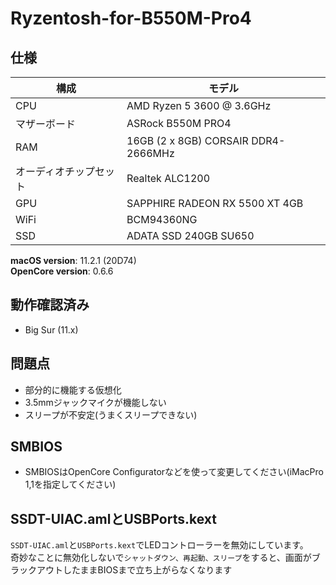 # Ryzentosh-for-B550M-Pro4
## 仕様
| **構成** | **モデル** |
| ------------- | --------- |
| CPU | AMD Ryzen 5 3600 @ 3.6GHz |
| マザーボード |  ASRock B550M PRO4 |
| RAM | 16GB (2 x 8GB) CORSAIR DDR4-2666MHz |
| オーディオチップセット | Realtek ALC1200 |
| GPU | SAPPHIRE RADEON RX 5500 XT 4GB |
| WiFi | BCM94360NG |
| SSD | ADATA SSD 240GB SU650 |

**macOS version**: 11.2.1 (20D74)  
**OpenCore version**: 0.6.6  

## 動作確認済み
 - Big Sur (11.x)

## 問題点
 - 部分的に機能する仮想化
 - 3.5mmジャックマイクが機能しない
 - スリープが不安定(うまくスリープできない)
## SMBIOS
 - SMBIOSはOpenCore Configuratorなどを使って変更してください(iMacPro 1,1を指定してください)

## SSDT-UIAC.amlとUSBPorts.kext
 `SSDT-UIAC.aml`と`USBPorts.kext`でLEDコントローラーを無効にしています。  
 奇妙なことに無効化しないで`シャットダウン、再起動、スリープ`をすると、画面がブラックアウトしたままBIOSまで立ち上がらなくなります
